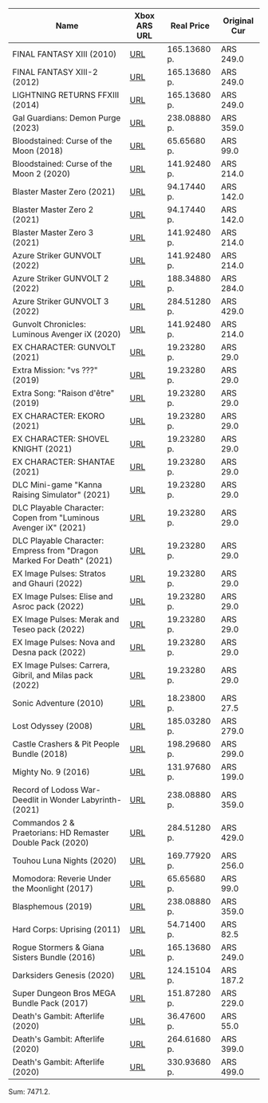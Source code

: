 | Name | Xbox ARS URL | Real Price | Original Cur |
|-|-|-|-|
| FINAL FANTASY XIII (2010)     | [URL](https://www.xbox.com/es-AR/games/store/a/bsg43bdrn81r)     | 165.13680 p.     | ARS 249.0     |
| FINAL FANTASY XIII-2 (2012)     | [URL](https://www.xbox.com/es-AR/games/store/a/c4z18b1hm4fz)     | 165.13680 p.     | ARS 249.0     |
| LIGHTNING RETURNS FFXIII (2014)     | [URL](https://www.xbox.com/es-AR/games/store/a/brrsmnbm1qgg)     | 165.13680 p.     | ARS 249.0     |
| Gal Guardians: Demon Purge (2023)     | [URL](https://www.xbox.com/es-AR/games/store/a/9pbq9gd899zc)     | 238.08880 p.     | ARS 359.0     |
| Bloodstained: Curse of the Moon (2018)     | [URL](https://www.xbox.com/es-AR/games/store/a/btg951rgx7qd)     | 65.65680 p.     | ARS 99.0     |
| Bloodstained: Curse of the Moon 2 (2020)     | [URL](https://www.xbox.com/es-AR/games/store/a/9pp77q60x2wq)     | 141.92480 p.     | ARS 214.0     |
| Blaster Master Zero (2021)     | [URL](https://www.xbox.com/es-AR/games/store/a/9pmn2bnx3h62)     | 94.17440 p.     | ARS 142.0     |
| Blaster Master Zero 2 (2021)     | [URL](https://www.xbox.com/es-AR/games/store/a/9p34qj7qs363)     | 94.17440 p.     | ARS 142.0     |
| Blaster Master Zero 3 (2021)     | [URL](https://www.xbox.com/es-AR/games/store/a/9n866wl46c4f)     | 141.92480 p.     | ARS 214.0     |
| Azure Striker GUNVOLT (2022)     | [URL](https://www.xbox.com/es-AR/games/store/a/9nmlwr5shqqr)     | 141.92480 p.     | ARS 214.0     |
| Azure Striker GUNVOLT 2 (2022)     | [URL](https://www.xbox.com/es-AR/games/store/a/9ng6r01t7k4r)     | 188.34880 p.     | ARS 284.0     |
| Azure Striker GUNVOLT 3 (2022)     | [URL](https://www.xbox.com/es-AR/games/store/a/9pllr2vbz1qb)     | 284.51280 p.     | ARS 429.0     |
| Gunvolt Chronicles: Luminous Avenger iX (2020)     | [URL](https://www.xbox.com/es-AR/games/store/a/9p1qr22109v3)     | 141.92480 p.     | ARS 214.0     |
| EX CHARACTER: GUNVOLT (2021)     | [URL](https://www.xbox.com/es-AR/games/store/a/9p54nj3vvqlv)     | 19.23280 p.     | ARS 29.0     |
| Extra Mission: "vs ???" (2019)     | [URL](https://www.xbox.com/es-AR/games/store/a/9npb1gvthl00)     | 19.23280 p.     | ARS 29.0     |
| Extra Song: "Raison d'être" (2019)     | [URL](https://www.xbox.com/es-AR/games/store/a/9n1vkpwtqmvj)     | 19.23280 p.     | ARS 29.0     |
| EX CHARACTER: EKORO (2021)     | [URL](https://www.xbox.com/es-AR/games/store/a/9n8th728xkgj)     | 19.23280 p.     | ARS 29.0     |
| EX CHARACTER: SHOVEL KNIGHT (2021)     | [URL](https://www.xbox.com/es-AR/games/store/a/9nmkxnkrcjb5)     | 19.23280 p.     | ARS 29.0     |
| EX CHARACTER: SHANTAE (2021)     | [URL](https://www.xbox.com/es-AR/games/store/a/9pgzd87m5fpg)     | 19.23280 p.     | ARS 29.0     |
| DLC Mini-game "Kanna Raising Simulator" (2021)     | [URL](https://www.xbox.com/es-AR/games/store/a/9mz9b0x37mfs)     | 19.23280 p.     | ARS 29.0     |
| DLC Playable Character: Copen from "Luminous Avenger iX" (2021)     | [URL](https://www.xbox.com/es-AR/games/store/a/9n5fk4zrzs7z)     | 19.23280 p.     | ARS 29.0     |
| DLC Playable Character: Empress from "Dragon Marked For Death" (2021)     | [URL](https://www.xbox.com/es-AR/games/store/a/9pp32zscb5ns)     | 19.23280 p.     | ARS 29.0     |
| EX Image Pulses: Stratos and Ghauri (2022)     | [URL](https://www.xbox.com/es-AR/games/store/a/9p467nlbj1m2)     | 19.23280 p.     | ARS 29.0     |
| EX Image Pulses: Elise and Asroc pack (2022)     | [URL](https://www.xbox.com/es-AR/games/store/a/9p6vg4bvtgkh)     | 19.23280 p.     | ARS 29.0     |
| EX Image Pulses: Merak and Teseo pack (2022)     | [URL](https://www.xbox.com/es-AR/games/store/a/9ndkxjp37t0p)     | 19.23280 p.     | ARS 29.0     |
| EX Image Pulses: Nova and Desna pack (2022)     | [URL](https://www.xbox.com/es-AR/games/store/a/9pfmcbv5lmmh)     | 19.23280 p.     | ARS 29.0     |
| EX Image Pulses: Carrera, Gibril, and Milas pack (2022)     | [URL](https://www.xbox.com/es-AR/games/store/a/9n676ndlcncg)     | 19.23280 p.     | ARS 29.0     |
| Sonic Adventure (2010)     | [URL](https://www.xbox.com/es-AR/games/store/a/c1s8x55l9ss1)     | 18.23800 p.     | ARS 27.5     |
| Lost Odyssey (2008)     | [URL](https://www.xbox.com/es-AR/games/store/a/bzb4s8fs8t5b)     | 185.03280 p.     | ARS 279.0     |
| Castle Crashers & Pit People Bundle (2018)     | [URL](https://www.xbox.com/es-AR/games/store/a/bzs8jccjw4r6)     | 198.29680 p.     | ARS 299.0     |
| Mighty No. 9 (2016)     | [URL](https://www.xbox.com/es-AR/games/store/a/c1cj25xtkdsb)     | 131.97680 p.     | ARS 199.0     |
| Record of Lodoss War-Deedlit in Wonder Labyrinth- (2021)     | [URL](https://www.xbox.com/es-AR/games/store/a/9nrbh9hs807l)     | 238.08880 p.     | ARS 359.0     |
| Commandos 2 & Praetorians: HD Remaster Double Pack (2020)     | [URL](https://www.xbox.com/es-AR/games/store/a/9phmn32nzzt9)     | 284.51280 p.     | ARS 429.0     |
| Touhou Luna Nights (2020)     | [URL](https://www.xbox.com/es-AR/games/store/a/9nblgjqqbhh4)     | 169.77920 p.     | ARS 256.0     |
| Momodora: Reverie Under the Moonlight (2017)     | [URL](https://www.xbox.com/es-AR/games/store/a/bpkqz245cq2h)     | 65.65680 p.     | ARS 99.0     |
| Blasphemous (2019)     | [URL](https://www.xbox.com/es-AR/games/store/a/9p0478ztxlz4)     | 238.08880 p.     | ARS 359.0     |
| Hard Corps: Uprising (2011)     | [URL](https://www.xbox.com/es-AR/games/store/a/c30z07t9q9ct)     | 54.71400 p.     | ARS 82.5     |
| Rogue Stormers & Giana Sisters Bundle (2016)     | [URL](https://www.xbox.com/es-AR/games/store/a/c04lg04zjp6v)     | 165.13680 p.     | ARS 249.0     |
| Darksiders Genesis (2020)     | [URL](https://www.xbox.com/es-AR/games/store/a/brz9553vppbd)     | 124.15104 p.     | ARS 187.2     |
| Super Dungeon Bros MEGA Bundle Pack (2017)     | [URL](https://www.xbox.com/es-AR/games/store/a/c11nq8c5t057)     | 151.87280 p.     | ARS 229.0     |
| Death's Gambit: Afterlife (2020)     | [URL](https://www.xbox.com/es-AR/games/store/a/bstm3283756m)     | 36.47600 p.     | ARS 55.0     |
| Death's Gambit: Afterlife (2020)     | [URL](https://www.xbox.com/es-AR/games/store/a/9n53wx4ks2zw)     | 264.61680 p.     | ARS 399.0     |
| Death's Gambit: Afterlife (2020)     | [URL](https://www.xbox.com/es-AR/games/store/a/c3553mb4p5tt)     | 330.93680 p.     | ARS 499.0     |
Sum: 7471.2.
